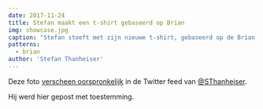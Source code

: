 ```yaml
---
date: 2017-11-24
title: Stefan maakt een t-shirt gebaseerd op Brian
img: showcase.jpg
caption: "Stefan stoeft met zijn nieuwe t-shirt, gebaseerd op de Brian basisvorm."
patterns:
  - brian
author: 'Stefan Thanheiser'
---
```


Deze foto [verscheen oorspronkelijk](https://twitter.com/SThanheiser/status/933942463332536320) in de Twitter feed van [@SThanheiser](https://twitter.com/SThanheiser).

Hij werd hier gepost met toestemming.
